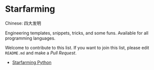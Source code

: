 Starfarming
======

Chinese: 四大发明

Engineering templates, snippets, tricks, and some funs.
Available for all programming languages.

Welcome to contribute to this list.
If you want to join this list, please edit `README.md` and make a *Pull Request*.

* [Starfarming Python](https://github.com/ly0/starfarming-python)

